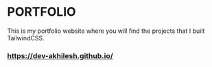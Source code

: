 # PORTFOLIO
This is my portfolio website where you will find the projects that I built TailwindCSS.
### https://dev-akhilesh.github.io/
